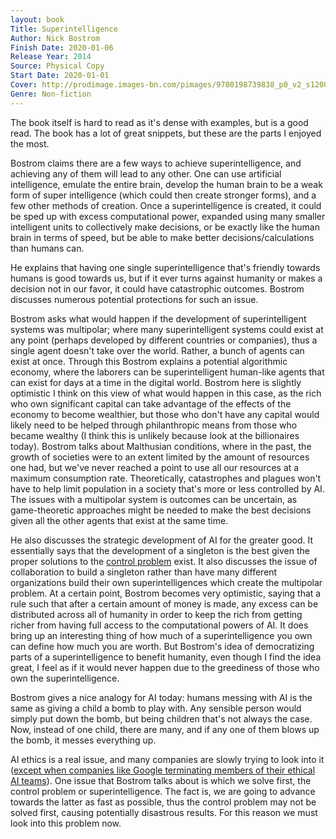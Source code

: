 ```yaml
---
layout: book
Title: Superintelligence
Author: Nick Bostrom
Finish Date: 2020-01-06
Release Year: 2014
Source: Physical Copy
Start Date: 2020-01-01
Cover: http://prodimage.images-bn.com/pimages/9780198739838_p0_v2_s1200x630.jpg
Genre: Non-fiction
---
```


The book itself is hard to read as it's dense with examples, but is a good read. The book has a lot of great snippets, but these are the parts I enjoyed the most.

Bostrom claims there are a few ways to achieve superintelligence, and achieving any of them will lead to any other. One can use artificial intelligence, emulate the entire brain, develop the human brain to be a weak form of super intelligence (which could then create stronger forms), and a few other methods of creation. Once a superintelligence is created, it could be sped up with excess computational power, expanded using many smaller intelligent units to collectively make decisions, or be exactly like the human brain in terms of speed, but be able to make better decisions/calculations than humans can.

He explains that having one single superintelligence that's friendly towards humans is good towards us, but if it ever turns against humanity or makes a decision not in our favor, it could have catastrophic outcomes. Bostrom discusses numerous potential protections for such an issue.

Bostrom asks what would happen if the development of superintelligent systems was multipolar; where many superintelligent systems could exist at any point (perhaps developed by different countries or companies), thus a single agent doesn't take over the world. Rather, a bunch of agents can exist at once. Through this Bostrom explains a potential algorithmic economy, where the laborers can be superintelligent human-like agents that can exist for days at a time in the digital world. Bostrom here is slightly optimistic I think on this view of what would happen in this case, as the rich who own significant capital can take advantage of the effects of the economy to become wealthier, but those who don't have any capital would likely need to be helped through philanthropic means from those who became wealthy (I think this is unlikely because look at the billionaires today). Bostrom talks about Malthusian conditions, where in the past, the growth of societies were to an extent limited by the amount of resources one had, but we've never reached a point to use all our resources at a maximum consumption rate. Theoretically, catastrophes and plagues won't have to help limit population in a society that's more or less controlled by AI. The issues with a multipolar system is outcomes can be uncertain, as game-theoretic approaches might be needed to make the best decisions given all the other agents that exist at the same time.

He also discusses the strategic development of AI for the greater good. It essentially says that the development of a singleton is the best given the proper solutions to the [control problem](https://en.wikipedia.org/wiki/AI_control_problem) exist. It also discusses the issue of collaboration to build a singleton rather than have many different organizations build their own superintelligences which create the multipolar problem. At a certain point, Bostrom becomes very optimistic, saying that a rule such that after a certain amount of money is made, any excess can be distributed across all of humanity in order to keep the rich from getting richer from having full access to the computational powers of AI. It does bring up an interesting thing of how much of a superintelligence you own can define how much you are worth. But Bostrom's idea of democratizing parts of a superintelligence to benefit humanity, even though I find the idea great, I feel as if it would never happen due to the greediness of those who own the superintelligence.

Bostrom gives a nice analogy for AI today: humans messing with AI is the same as giving a child a bomb to play with. Any sensible person would simply put down the bomb, but being children that's not always the case. Now, instead of one child, there are many, and if any one of them blows up the bomb, it messes everything up. 

AI ethics is a real issue, and many companies are slowly trying to look into it ([except when companies like Google terminating members of their ethical AI teams](https://www.theverge.com/2021/2/19/22292011/google-second-ethical-ai-researcher-fired)). One issue that Bostrom talks about is which we solve first, the control problem or superintelligence. The fact is, we are going to advance towards the latter as fast as possible, thus the control problem may not be solved first, causing potentially disastrous results. For this reason we must look into this problem now.